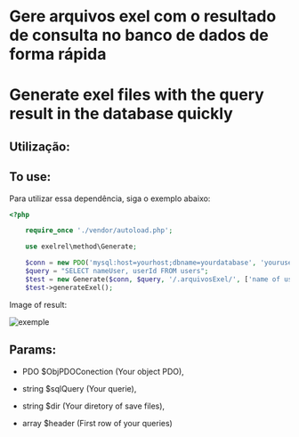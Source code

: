 # Gere arquivos exel com o resultado de consulta no banco de dados de forma rápida

# Generate exel files with the query result in the database quickly


## Utilização:


## To use:


Para utilizar essa dependência, siga o exemplo abaixo:


```php
<?php

    require_once './vendor/autoload.php';

    use exelrel\method\Generate;

    $conn = new PDO('mysql:host=yourhost;dbname=yourdatabase', 'youruser', 'yourpass');
    $query = "SELECT nameUser, userId FROM users";
    $test = new Generate($conn, $query, '/.arquivosExel/', ['name of user', 'id of user']);
    $test->generateExel();  
```



Image of result:



![exemple](https://user-images.githubusercontent.com/81570051/163396714-2fb34f7b-7ea3-442d-8a7f-9e61c2d06a3c.JPG)







## Params:

- PDO $ObjPDOConection (Your object PDO),


- string $sqlQuery (Your querie),


- string $dir (Your diretory of save files),


- array $header (First row of your queries)